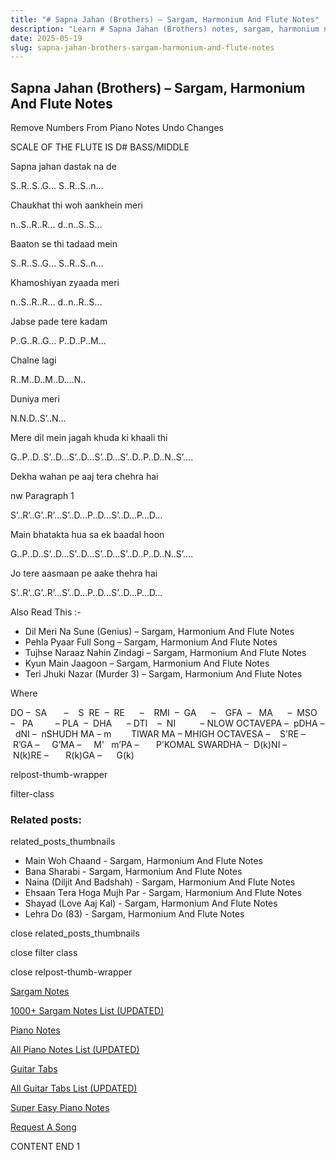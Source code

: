 ```yaml
---
title: "# Sapna Jahan (Brothers) – Sargam, Harmonium And Flute Notes"
description: "Learn # Sapna Jahan (Brothers) notes, sargam, harmonium notations and flute notes. Easy step-by-step tutorial for beginners."
date: 2025-05-19
slug: sapna-jahan-brothers-sargam-harmonium-and-flute-notes
---
```


## Sapna Jahan (Brothers) – Sargam, Harmonium And Flute Notes

Remove Numbers From Piano Notes
Undo Changes

SCALE OF THE FLUTE IS D# BASS/MIDDLE

Sapna jahan dastak na de

S..R..S..G… S..R..S..n…

Chaukhat thi woh aankhein meri

n..S..R..R… d..n..S..S…

Baaton se thi tadaad mein

S..R..S..G… S..R..S..n…

Khamoshiyan zyaada meri

n..S..R..R… d..n..R..S…

Jabse pade tere kadam

P..G..R..G… P..D..P..M…

Chalne lagi

R..M..D..M..D….N..

Duniya meri

N.N.D..S’..N…

Mere dil mein jagah khuda ki khaali thi

G..P..D..S’..D…S’..D…S’..D…S’..D..P..D..N..S’….

Dekha wahan pe aaj tera chehra hai

nw Paragraph 1

S’..R’..G’..R’…S’..D…P..D…S’..D…P…D…

Main bhatakta hua sa ek baadal hoon

G..P..D..S’..D…S’..D…S’..D…S’..D..P..D..N..S’….

Jo tere aasmaan pe aake thehra hai

S’..R’..G’..R’…S’..D…P..D…S’..D…P…D…

Also Read This :-

* Dil Meri Na Sune (Genius) – Sargam, Harmonium And Flute Notes
* Pehla Pyaar Full Song – Sargam, Harmonium And Flute Notes
* Tujhse Naraaz Nahin Zindagi – Sargam, Harmonium And Flute Notes
* Kyun Main Jaagoon – Sargam, Harmonium And Flute Notes
* Teri Jhuki Nazar (Murder 3) – Sargam, Harmonium And Flute Notes

Where

DO –  SA       –    S  RE  –  RE      –    RMI  –  GA      –    GFA  –   MA      –  MSO  –   PA         – PLA  –  DHA      – DTI    –  NI          – NLOW OCTAVEPA –  pDHA –  dNI –  nSHUDH MA – m        TIWAR MA – MHIGH OCTAVESA –    S’RE –     R’GA –     G’MA –     M’   m’PA –       P’KOMAL SWARDHA –  D(k)NI –       N(k)RE –       R(k)GA –      G(k)

relpost-thumb-wrapper

filter-class

### Related posts:

related_posts_thumbnails

* Main Woh Chaand - Sargam, Harmonium And Flute Notes
* Bana Sharabi - Sargam, Harmonium And Flute Notes
* Naina (Diljit And Badshah) - Sargam, Harmonium And Flute Notes
* Ehsaan Tera Hoga Mujh Par - Sargam, Harmonium And Flute Notes
* Shayad (Love Aaj Kal) - Sargam, Harmonium And Flute Notes
* Lehra Do (83) - Sargam, Harmonium And Flute Notes

close related_posts_thumbnails

close filter class

close relpost-thumb-wrapper

[Sargam Notes](/sargam-notes.html)

[1000+ Sargam Notes List (UPDATED)](/all-songs-list-sargam-notes.html)

[Piano Notes](/piano-notes.html)

[All Piano Notes List (UPDATED)](/all-songs-list-piano-notes.html)

[Guitar Tabs](/guitar-tabs.html)

[All Guitar Tabs List (UPDATED)](/all-songs-list-guitar-tabs.html)

[Super Easy Piano Notes](https://studywall.in/)

[Request A Song](/request-a-song.html)

CONTENT END 1

